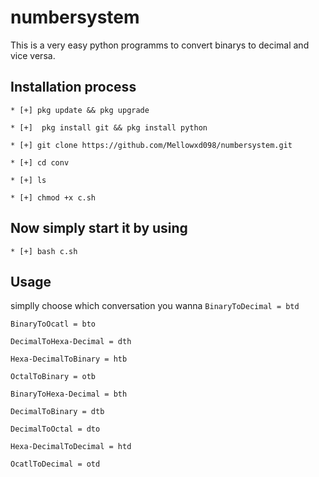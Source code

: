 # numbersystem
This is a very easy python programms to convert binarys to decimal and vice versa.

##  Installation process


`* [+] pkg update && pkg upgrade`

 `* [+]  pkg install git && pkg install python`

`* [+] git clone https://github.com/Mellowxd098/numbersystem.git`

`* [+] cd conv `

`* [+] ls`

`* [+] chmod +x c.sh`

##  Now simply start it by using 

`* [+] bash c.sh`

## Usage

simplly choose which conversation you wanna 
`BinaryToDecimal = btd`

`BinaryToOcatl = bto`

`DecimalToHexa-Decimal = dth`

`Hexa-DecimalToBinary = htb`

`OctalToBinary = otb`

`BinaryToHexa-Decimal = bth`

`DecimalToBinary = dtb`

`DecimalToOctal = dto`

`Hexa-DecimalToDecimal = htd`

`OcatlToDecimal = otd`



